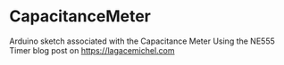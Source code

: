 # CapacitanceMeter
Arduino sketch associated with the Capacitance Meter Using the NE555 Timer blog   post on https://lagacemichel.com
